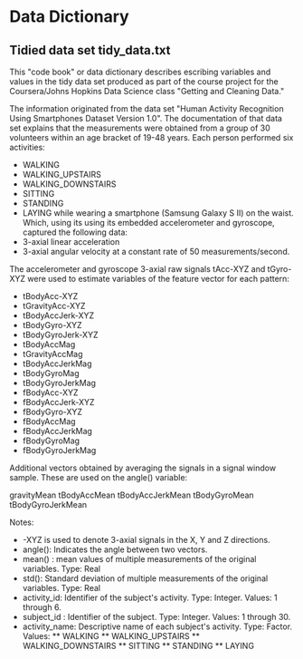 # Data Dictionary
## Tidied data set tidy_data.txt

This "code book" or data dictionary describes escribing variables and values in the tidy data set produced
as part of the course project for the Coursera/Johns Hopkins Data Science class "Getting and Cleaning Data."

The information originated from the data set "Human Activity Recognition Using Smartphones Dataset Version 1.0".
The documentation of that data set explains that the measurements were obtained from
a group of 30 volunteers within an age bracket of 19-48 years. Each person performed six activities:
* WALKING
* WALKING_UPSTAIRS
* WALKING_DOWNSTAIRS
* SITTING
* STANDING
* LAYING
while wearing a smartphone (Samsung Galaxy S II) on the waist.
Which, using its using its embedded accelerometer and gyroscope, captured the following data:
* 3-axial linear acceleration
* 3-axial angular velocity
at a constant rate of 50 measurements/second.

The accelerometer and gyroscope 3-axial raw signals tAcc-XYZ and tGyro-XYZ were used to estimate variables
of the feature vector for each pattern:
* tBodyAcc-XYZ
* tGravityAcc-XYZ
* tBodyAccJerk-XYZ
* tBodyGyro-XYZ
* tBodyGyroJerk-XYZ
* tBodyAccMag
* tGravityAccMag
* tBodyAccJerkMag
* tBodyGyroMag
* tBodyGyroJerkMag
* fBodyAcc-XYZ
* fBodyAccJerk-XYZ
* fBodyGyro-XYZ
* fBodyAccMag
* fBodyAccJerkMag
* fBodyGyroMag
* fBodyGyroJerkMag

Additional vectors obtained by averaging the signals in a signal window sample. These are used on the angle() variable:

gravityMean
tBodyAccMean
tBodyAccJerkMean
tBodyGyroMean
tBodyGyroJerkMean

Notes:

* -XYZ is used to denote 3-axial signals in the X, Y and Z directions.
* angle(): Indicates the angle between two vectors.
* mean() : mean values of multiple measurements of the original variables. Type: Real
* std():	Standard deviation of multiple measurements of the original variables. Type: Real
* activity_id: Identifier of the subject's activity. Type: Integer. Values: 1 through 6.
* subject_id :	Identifier of the subject. Type: Integer. Values: 1 through 30.
* activity_name: Descriptive name of each subject's activity. Type: Factor. Values:
** WALKING
** WALKING_UPSTAIRS
**	WALKING_DOWNSTAIRS
** SITTING
** STANDING
** LAYING

